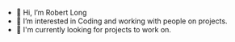 - 👋 Hi, I’m Robert Long
- 👀 I’m interested in Coding and working with people on projects.
- 👀 I'm currently looking for projects to work on.


